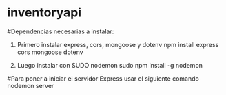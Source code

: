 # inventoryapi

#Dependencias necesarias a instalar:

1. Primero instalar express, cors, mongoose y dotenv
npm install express cors mongoose dotenv

2. Luego instalar con SUDO nodemon
sudo npm install -g nodemon

#Para poner a iniciar el servidor Express usar el siguiente comando
nodemon server

